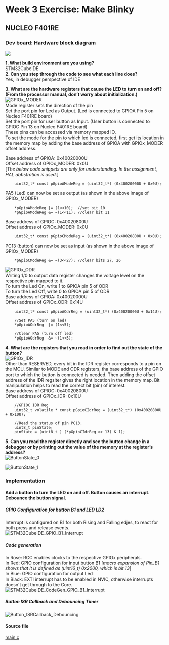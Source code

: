 # Week 3 Exercise: Make Blinky
## NUCLEO F401RE
### Dev board: Hardware block diagram
![](assets/hw_bd_f401re.png)

**1. What build environment are you using?**  
    STM32CubeIDE  
**2. Can you step through the code to see what each line does?**  
    Yes, in debugger perspective of IDE

**3. What are the hardware registers that cause the LED to turn on and off? (From the processor manual, don’t worry about initialization.)**  
   ![GPIOx_MODER](assets/Gpio_Mode_Reg.png)  
   Mode register sets the direction of the pin  
   Set the port pin for Led as Output. (Led is connected to GPIOA Pin 5 on Nucleo F401RE board)  
   Set the port pin for user button as Input. (User button is connected to GPIOC Pin 13 on Nucleo F401RE board)  
   These pins can be accessed via memory mapped IO.  
   To set the mode for the pin to which led is connected, first get its location in the memory map by adding the base address of GPIOA with GPIOx_MODER offset address.  

   Base address of GPIOA:            0x40020000U  
   Offset address of GPIOx_MODER:    0x0U  
   [*The below code snippets are only for understanding. In the assignment, HAL abbstration is used.*]
   
        uint32_t* const pGpioAModeReg = (uint32_t*) (0x40020000U + 0x0U);  
   PA5 (Led) can now be set as output (as shown in the above image of GPIOx_MODER)  

        *pGpioAModeReg |= (1<<10);	//set bit 10  
        *pGpioAModeReg &= ~(1<<11); //clear bit 11  

   Base address of GPIOC:            0x40020800U  
   Offset address of GPIOx_MODER:    0x0U  

        uint32_t* const pGpioCModeReg = (uint32_t*) (0x40020800U + 0x0U);  
   PC13 (button) can now be set as input (as shown in the above image of GPIOx_MODER)  
   
        *pGpioCModeReg &= ~(3<<27); //clear bits 27, 26


   ![GPIOx_ODR](assets/Gpio_Odr_Reg.png)  
   Writing 1/0 to output data register changes the voltage level on the respective pin mapped to it.  
   To turn the Led On, write 1 to GPIOA pin 5 of ODR  
   To turn the Led Off, write 0 to GPIOA pin 5 of ODR  
   Base address of GPIOA:            0x40020000U  
   Offset address of GPIOx_ODR:    0x14U  
   
        uint32_t* const pGpioAOdrReg = (uint32_t*) (0x40020000U + 0x14U);  

        //Set PA5 (turn on led)  
        *pGpioAOdrReg  |= (1<<5);

        //Clear PA5 (turn off led)
        *pGpioAOdrReg  &= ~(1<<5);


**4. What are the registers that you read in order to find out the state of the button?**  
   ![GPIOx_IDR](assets/Gpio_Idr_Reg.png)  
   Other than RESERVED, every bit in the IDR register corresponds to a pin on the MCU.
   Similar to MODE and ODR registers, tha base address of the GPIO port to which the button is connected is needed. Then adding the offset address of the IDR regsiter gives the right location in the memory map. Bit manipulation helps to read the correct bit (pin) of interest.  
   Base address of GPIOC:            0x40020800U  
   Offset address of GPIOx_IDR:    0x10U  

        //GPIOC IDR Reg
        uint32_t volatile * const pGpioCIdrReg = (uint32_t*) (0x40020800U + 0x10U);

        //Read the status of pin PC13.
        uint8_t pinState;
        pinState = (uint8_t ) (*pGpioCIdrReg >> 13) & 1);  


**5. Can you read the register directly and see the button change in a debugger or by printing out the value of the memory at the register’s address?**  
   ![ButtonState_0](assets/Debugger_buttonState_0.png)  

   ![ButtonState_1](assets/Debugger_buttonState_1.png)


### Implementation
#### Add a button to turn the LED on and off. Button causes an interrupt. Debounce the button signal.  
##### **GPIO Configuration for button B1 and LED LD2**  
Interrupt is configured on B1 for both Rising and Falling edjes, to react for both press and release events.  
![STM32CubeIDE_GPIO_B1_Interrupt](assets/STM32CubeIDE_GPIO_B1_Interrupt.png)  

##### **Code generation**  
In Rose: RCC enables clocks to the respective GPIOx peripherals.  
In Red:  GPIO configuration for input button B1 [*macro expansion of Pin_B1 shows that it is defined as (uint16_t) 0x2000, which is bit 13*]  
In Blue: GPIO configuration for output Led  
In Black: EXTI interrupt has to be enabled in NVIC, otherwise interrupts doesn't get through to the Core.  
![STM32CubeIDE_CodeGen_GPIO_B1_Interrupt](assets/STM32CubeIDE_CodeGen_GPIO_B1_Interrupt.png)  

##### **Button ISR Callback and Debouncing Timer**  
![Button_ISRCallback_Debouncing](assets/Button_ISRCallback_Debouncing.png)  

#### **Source file**  
[main.c](assets/main.c)  
